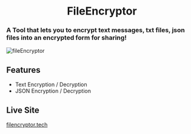 <div align='center'><h1>FileEncryptor</h1></div>

<h3>A Tool that lets you to encrypt text messages, txt files, json files into an encrypted form for sharing! </h3>

![fileEncryptor](https://github.com/akkupy/fileEncryptor/assets/69421964/9198dfea-0985-4fbe-8f36-e908674569ca)




## Features

* Text Encryption / Decryption
* JSON Encryption / Decryption

## Live Site

[filencryptor.tech](https://filencryptor.tech)

